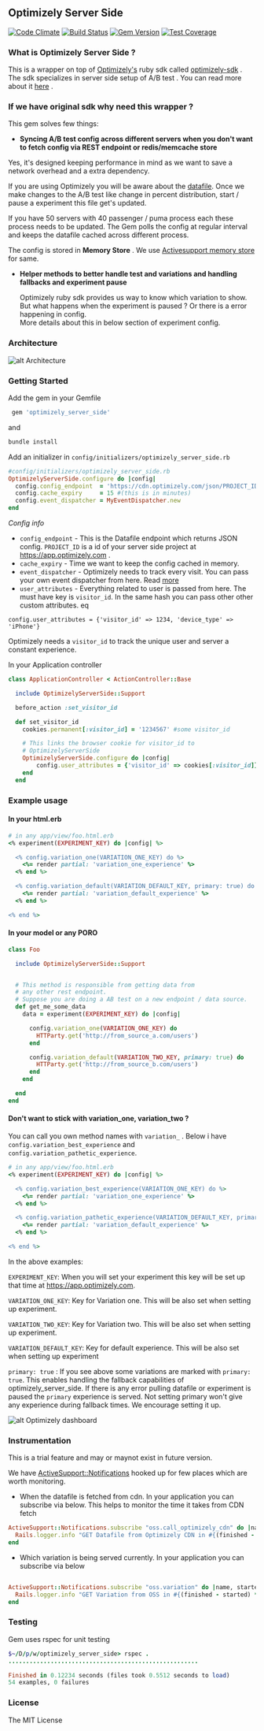 ## Optimizely Server Side

[![Code Climate](https://codeclimate.com/github/ankit8898/optimizely_config_provider/badges/gpa.svg)](https://codeclimate.com/github/ankit8898/optimizely_config_provider) [![Build Status](https://travis-ci.org/ankit8898/optimizely_server_side.svg?branch=master)](https://travis-ci.org/ankit8898/optimizely_server_side)
[![Gem Version](https://badge.fury.io/rb/optimizely_server_side.svg)](https://badge.fury.io/rb/optimizely_server_side)
[![Test Coverage](https://codeclimate.com/github/ankit8898/optimizely_config_provider/badges/coverage.svg)](https://codeclimate.com/github/ankit8898/optimizely_config_provider/coverage)

### What is Optimizely Server Side ?

This is a wrapper on top of [Optimizely's](https://app.optimizely.com/projects) ruby sdk called [optimizely-sdk](https://github.com/optimizely/ruby-sdk) . The sdk specializes in server side setup of A/B test . You can read more about it [here](http://developers.optimizely.com/server/introduction/index.html) .

### If we have original sdk why need this wrapper ?

This gem solves few things:

 - **Syncing A/B test config across different servers when you don't want to fetch config via REST endpoint or redis/memcache store**

  Yes, it's designed keeping performance in mind as we want to save a network overhead and a extra dependency.

  If you are using Optimizely you will be aware about the [datafile](http://developers.optimizely.com/server/reference/index.html#datafile). Once we make changes to the A/B test like change in percent distribution, start / pause a experiment this file get's updated.

  If you have 50 servers with 40 passenger / puma process each these process needs to be updated.  The Gem polls the config at regular interval and keeps the datafile cached across different process.

  The config is stored in **Memory Store** . We use [Activesupport memory store](http://api.rubyonrails.org/classes/ActiveSupport/Cache/MemoryStore.html) for same.

* **Helper methods to better handle test and variations and handling fallbacks and experiment pause**

  Optimizely ruby sdk provides us way to know which variation to show. But what happens when the experiment is paused ? Or there is a error happening in config.  
  More details about this in below section of experiment config.

### Architecture

![alt Architecture](https://github.com/ankit8898/optimizely_server_side/blob/master/docs/general_architecture.png
 "Architecture")

### Getting Started

Add the gem in your Gemfile

```ruby
 gem 'optimizely_server_side'
```

and

```ruby
bundle install
```

Add an initializer in `config/initializers/optimizely_server_side.rb`

```ruby
#config/initializers/optimizely_server_side.rb
OptimizelyServerSide.configure do |config|
  config.config_endpoint  = 'https://cdn.optimizely.com/json/PROJECT_ID.json'
  config.cache_expiry     = 15 #(this is in minutes)
  config.event_dispatcher = MyEventDispatcher.new
end

```

_Config info_

- `config_endpoint` - This is the Datafile endpoint which returns JSON config. `PROJECT_ID` is a id of your  server side project at https://app.optimizely.com .
- `cache_expiry` - Time we want to keep the config cached in memory.
- `event_dispatcher` - Optimizely needs to track every visit. You can pass your own event dispatcher from here. Read [more](https://developers.optimizely.com/server/reference/index#event-dispatcher)
- `user_attributes` - Everything related to user is passed from here. The must have key is `visitor_id`. In the same hash you can pass other other custom attributes. eq

```
config.user_attributes = {'visitor_id' => 1234, 'device_type' => 'iPhone'}
```




Optimizely needs a `visitor_id` to track the unique user and server a constant experience.  

In your Application controller

```ruby
class ApplicationController < ActionController::Base

  include OptimizelyServerSide::Support

  before_action :set_visitor_id

  def set_visitor_id
    cookies.permanent[:visitor_id] = '1234567' #some visitor_id

    # This links the browser cookie for visitor_id to
    # OptimizelyServerSide
    OptimizelyServerSide.configure do |config|  
        config.user_attributes = {'visitor_id' => cookies[:visitor_id]}
    end
  end

```

### Example usage

#### In your html.erb

```ruby
# in any app/view/foo.html.erb
<% experiment(EXPERIMENT_KEY) do |config| %>

  <% config.variation_one(VARIATION_ONE_KEY) do %>
    <%= render partial: 'variation_one_experience' %>
  <% end %>

  <% config.variation_default(VARIATION_DEFAULT_KEY, primary: true) do %>
    <%= render partial: 'variation_default_experience' %>
  <% end %>

<% end %>
```

#### In your model or any PORO

```ruby
class Foo

  include OptimizelyServerSide::Support


  # This method is responsible from getting data from
  # any other rest endpoint.
  # Suppose you are doing a AB test on a new endpoint / data source.
  def get_me_some_data
    data = experiment(EXPERIMENT_KEY) do |config|

      config.variation_one(VARIATION_ONE_KEY) do
        HTTParty.get('http://from_source_a.com/users')
      end

      config.variation_default(VARIATION_TWO_KEY, primary: true) do
        HTTParty.get('http://from_source_b.com/users')
      end
    end

  end
end
```
#### Don't want to stick with variation_one, variation_two ?

You can call you own method names with `variation_` . Below i have `config.variation_best_experience` and `config.variation_pathetic_experience`.


```ruby
# in any app/view/foo.html.erb
<% experiment(EXPERIMENT_KEY) do |config| %>

  <% config.variation_best_experience(VARIATION_ONE_KEY) do %>
    <%= render partial: 'variation_one_experience' %>
  <% end %>

  <% config.variation_pathetic_experience(VARIATION_DEFAULT_KEY, primary: true) do %>
    <%= render partial: 'variation_default_experience' %>
  <% end %>

<% end %>

```
In the above examples:

`EXPERIMENT_KEY`: When you will set your experiment this key will be set up that time at https://app.optimizely.com.

`VARIATION_ONE_KEY`: Key for Variation one. This will be also set when setting up experiment.

`VARIATION_TWO_KEY`: Key for Variation two. This will be also set when setting up experiment.

`VARIATION_DEFAULT_KEY`: Key for default experience. This will be also set when setting up experiment

`primary: true` : If you see above some variations are marked with `primary: true`. This enables handling the fallback capabilities of optimizely_server_side. If there is any error pulling datafile or experiment is paused the `primary` experience is served.  Not setting primary won't give any experience during fallback times.  We encourage setting it up.

![alt Optimizely dashboard](https://github.com/ankit8898/optimizely_server_side/blob/master/docs/screenshot.png "Optimizely dashboard")


### Instrumentation

This is a trial feature and may or maynot exist in future version.

We have [ActiveSupport::Notifications](http://api.rubyonrails.org/classes/ActiveSupport/Notifications.html) hooked up for few places which are worth monitoring.


* When the datafile is fetched from cdn. In your application you can subscribe via below. This helps to monitor the time it takes from CDN fetch

```ruby
ActiveSupport::Notifications.subscribe "oss.call_optimizely_cdn" do |name, started, finished, unique_id, data|
  Rails.logger.info "GET Datafile from Optimizely CDN in #{(finished - started) * 1000} ms"
end
```
* Which variation is being served currently. In your application you can subscribe via below

```ruby

ActiveSupport::Notifications.subscribe "oss.variation" do |name, started, finished, unique_id, data|
  Rails.logger.info "GET Variation from OSS in #{(finished - started) * 1000} ms with variation key #{data[:variation]}"
end
```
### Testing

Gem uses rspec for unit testing

```ruby
$~/D/p/w/optimizely_server_side> rspec .
......................................................

Finished in 0.12234 seconds (files took 0.5512 seconds to load)
54 examples, 0 failures

```

### License

The MIT License
